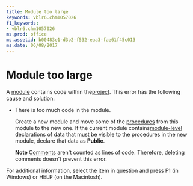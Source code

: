 ```yaml
---
title: Module too large
keywords: vblr6.chm1057026
f1_keywords:
- vblr6.chm1057026
ms.prod: office
ms.assetid: b00483e1-d3b2-f532-eaa3-fae61f45c013
ms.date: 06/08/2017
---
```



# Module too large

A [module](../../Glossary/vbe-glossary.md#module) contains code within the[project](../../Glossary/vbe-glossary.md#project). This error has the following cause and solution:



- There is too much code in the module.
    
    Create a new module and move some of the [procedures](../../Glossary/vbe-glossary.md#procedure) from this module to the new one. If the current module contains[module-level](../../Glossary/vbe-glossary.md#module-level) declarations of data that must be visible to the procedures in the new module, declare that data as **Public**.
    
     **Note**  [Comments](../../Glossary/vbe-glossary.md#Comment) aren't counted as lines of code. Therefore, deleting comments doesn't prevent this error.

For additional information, select the item in question and press F1 (in Windows) or HELP (on the Macintosh).

